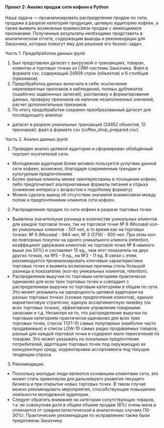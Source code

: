 #### Проект 2: Анализ продаж сети кофеен в Python

Наша задача — проанализировать распределение продаж по сети, продажи в разрезе категорий продукции, целевую аудиторию кофеен, а также выявить возможные взаимосвязи продаж с имеющимися признаками. Полученные результаты необходимо представить в аналитическом отчете, содержащим выводы и рекомендации для Заказчика, которые помогут ему для решения его бизнес-задач.

Часть 1. Предобработка данных.ipynb

1. Был представлен датасет с выгрузкой о транзакциях, товарах, клиентах и торговых точках из CRM-системы Заказчика. Файл в формате csv, содержащий 24909 строк (объектов) и 6 столбцов (признаков).
2. Предобработка данных включала в себя: исключение нерелевантных признаков и наблюдений, полных дубликатов (ошибочно задвоенных записей), распаковку и форматирование данных, проверку признаков на наличие незаполненных значений, расчет дополнительных признаков.
3. По итогу предобработки сохранен преобразованный датасет для последующего анализа:
* датасет в разрезе уникальных транзакций (24852 объектов, 12 признаков): файл в формате csv (coffee_shop_prepared.csv).

Часть 2. Анализ данных.ipynb  

1. Проведен анализ целевой аудитории и сформирован обобщённый портрет посетителей сети.
* Молодежная аудитория более активно пользуется услугами данной сети кофеен, возможно, благодаря современным трендам и культурным предпочтениям.
* Более зрелые клиенты менее заинтересованы в посещении кофеен, либо предпочитают альтернативные форматы питания и отдыха (снижение интереса с возрастом к подобному формату).
* Можно сделать вывод об отсутствии значимой взаимосвязи между полом и предпочтениями клиентов сети кофеен.
2. Распределение продаж по сети кофеен в разрезе торговых точек.
* Выявлена значительная разница в количестве уникальных клиентов для каждой торговой точки, так на торговой точке № 8 (Москва) кол-во уникальных клиентов - 501 чел, в то время как на торговых точках: № 5 (Москва) - 944 чел, № 3 (СПб) - 800 чел.
При этом кол-во повторных покупок на одного уникального клиента (retention, коэффициент удержания клиентов) на торговой точке № 8 намного выше (на 50%) и составляет 15 ед., чем этот показатель на двух других точках, на №5 - 9 ед., на №3 - 11 ед.
В связи с этим, рекомендуется проанализировать ключевые характеристики торговых точек и выявить возможные причины столь большой разницы в показателях (кол-во уникальных клиентов, retention).
* Распределение выручки по торговым категориям практически одинаково для всех трех торговых точек и совпадает с распределением выручки по торговым категориям в общем по сети. Это может указывать на однородность целевой аудитории на разных торговых точках (схожие предпочтения клиентов), единую маркетинговую стратегию, единую ассортиментную линейку (на всех торговых точках), эффективное управление товарными запасами и т.д.
Несмотря на то, что распределение выручки по торговым категориям практически одинаково для всех трех торговых точек, список ТОП-10 самых популярных (наиболее часто продаваемых) и список LOW-10 самых редко продаваемых товаров, разный для каждой торговой точки и содержит мало пересечений по товарам.
Это может указывать на локальные предпочтения потребителей, адаптацию торговых точек под окружающую их конкурентную среду, корректировки ассортимента под текущие тенденции спроса.

3. Рекомендации.
* Поскольку молодые люди являются основными клиентами сети, это может стать ориентиром для дальнейшего развития текущего бизнеса и при открытии новых торговых точек. В таком случае можно рекомендовать мероприятия, способствующие повышению лояльности молодежной аудитории.
* Следует обратить внимание на категории сопутствующих товаров, т.к. их совокупная доля в общем обьеме продаж (8%) очень мала и отличается от среднестатистической в аналогичных случаях (10-30%). Практические рекомендации по исправлению также были предложены Заказчику.





